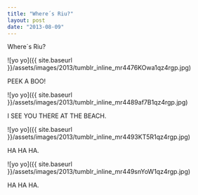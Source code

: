 ```yaml
---
title: "Where´s Riu?"
layout: post
date: "2013-08-09"
---
```


Where´s Riu?

![yo yo]({{ site.baseurl }}/assets/images/2013/tumblr_inline_mr4476KOwa1qz4rgp.jpg)

PEEK A BOO!

![yo yo]({{ site.baseurl }}/assets/images/2013/tumblr_inline_mr4489af7B1qz4rgp.jpg)

I SEE YOU THERE AT THE BEACH.

![yo yo]({{ site.baseurl }}/assets/images/2013/tumblr_inline_mr4493KT5R1qz4rgp.jpg)

HA HA HA.

![yo yo]({{ site.baseurl }}/assets/images/2013/tumblr_inline_mr449snYoW1qz4rgp.jpg)

HA HA HA.
